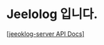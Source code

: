 # Jeelolog 입니다.

[[jeeoklog-server API Docs]](https://heechul90.github.io/docs/api/jeeok-project/jeeoklog/jeeoklog-server-API-문서/index.html)